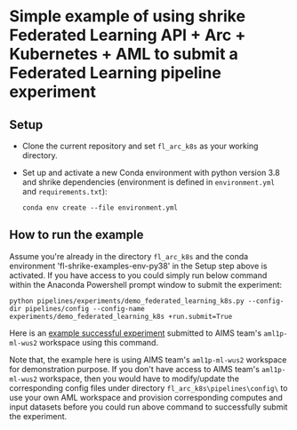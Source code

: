 # Simple example of using shrike Federated Learning API + Arc + Kubernetes + AML to submit a Federated Learning pipeline experiment

## Setup

- Clone the current repository and set `fl_arc_k8s` as your working directory.
- Set up and activate a new Conda environment with python version 3.8 and shrike dependencies (environment is defined in `environment.yml` and `requirements.txt`):

  `conda env create --file environment.yml`

## How to run the example

Assume you're already in the directory `fl_arc_k8s` and the conda environment 'fl-shrike-examples-env-py38' in the Setup step above is activated. If you have access to  you could simply run below command within the Anaconda Powershell prompt window to submit the experiment:

```
python pipelines/experiments/demo_federated_learning_k8s.py --config-dir pipelines/config --config-name experiments/demo_federated_learning_k8s +run.submit=True
```

Here is an [example successful experiment](https://ml.azure.com/runs/7d2e979a-0785-4ff0-a5d0-b1d43f6c8467?wsid=/subscriptions/48bbc269-ce89-4f6f-9a12-c6f91fcb772d/resourcegroups/aml1p-rg/workspaces/aml1p-ml-wus2&tid=72f988bf-86f1-41af-91ab-2d7cd011db47#) submitted to AIMS team's `aml1p-ml-wus2` workspace using this command.

Note that, the example here is using AIMS team's `aml1p-ml-wus2` workspace for demonstration purpose. If you don't have access to AIMS team's `aml1p-ml-wus2` workspace, then you would have to modify/update the corresponding config files under directory `fl_arc_k8s\pipelines\config\` to use your own AML workspace and provision corresponding computes and input datasets before you could run above command to successfully submit the experiment.